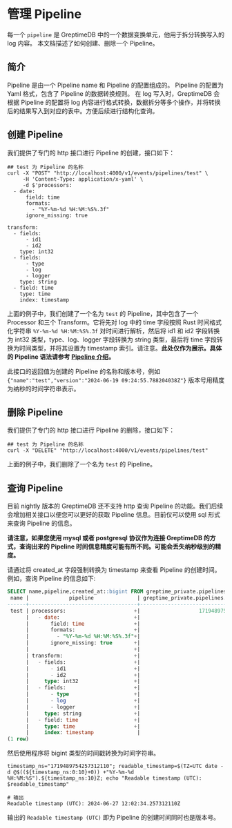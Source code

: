 # 管理 Pipeline

每一个 `pipeline` 是 GreptimeDB 中的一个数据变换单元，他用于拆分转换写入的 log 内容。
本文档描述了如何创建、删除一个 Pipeline。

## 简介

Pipeline 是由一个 Pipeline name 和 Pipeline 的配置组成的。 Pipeline 的配置为 Yaml 格式，包含了 Pipeline 的数据转换规则。
在 log 写入时，GreptimeDB 会根据 Pipeline 的配置将 log 内容进行格式转换，数据拆分等多个操作，并将转换后的结果写入到对应的表中。方便后续进行结构化查询。

## 创建 Pipeline

我们提供了专门的 http 接口进行 Pipeline 的创建，接口如下：

```shell
## test 为 Pipeline 的名称
curl -X "POST" "http://localhost:4000/v1/events/pipelines/test" \
     -H 'Content-Type: application/x-yaml' \
     -d $'processors:
  - date:
      field: time
      formats:
        - "%Y-%m-%d %H:%M:%S%.3f"
      ignore_missing: true

transform:
  - fields:
      - id1
      - id2
    type: int32
  - fields:
      - type
      - log
      - logger
    type: string
  - field: time
    type: time
    index: timestamp
```

上面的例子中，我们创建了一个名为 `test` 的 Pipeline，其中包含了一个 Processor 和三个 Transform。它将先对 log 中的 time 字段按照 Rust 时间格式化字符串 `%Y-%m-%d %H:%M:%S%.3f` 对时间进行解析，然后将 id1 和 id2 字段转换为 int32 类型，type、log、logger 字段转换为 string 类型，最后将 time 字段转换为时间类型，并将其设置为 timestamp 索引。请注意。**此处仅作为展示。具体的 Pipeline 语法请参考 [Pipeline 介绍](log-pipeline.md)。**

此接口的返回值为创建的 Pipeline 的名称和版本号，例如 `{"name":"test","version":"2024-06-19 09:24:55.788204038Z"}` 版本号用精度为纳秒的时间字符串表示。

## 删除 Pipeline

我们提供了专门的 http 接口进行 Pipeline 的删除，接口如下：

```shell
## test 为 Pipeline 的名称
curl -X "DELETE" "http://localhost:4000/v1/events/pipelines/test"
```

上面的例子中，我们删除了一个名为 `test` 的 Pipeline。

## 查询 Pipeline

目前 nightly 版本的 GreptimeDB 还不支持 http 查询 Pipeline 的功能。我们后续会增加相关接口以便您可以更好的获取 Pipeline 信息。目前仅可以使用 sql 形式来查询 Pipeline 的信息。

<!-- ```sql
SELECT * FROM greptime_private.pipelines;
``` -->

**请注意，如果您使用 mysql 或者 postgresql 协议作为连接 GreptimeDB 的方式，查询出来的 Pipeline 时间信息精度可能有所不同。可能会丢失纳秒级别的精度。**

请通过将 created_at 字段强制转换为 timestamp 来查看 Pipeline 的创建时间。例如，查询 Pipeline 的信息如下:

```sql
SELECT name,pipeline,created_at::bigint FROM greptime_private.pipelines;
 name |             pipeline              | greptime_private.pipelines.created_at
------+-----------------------------------+---------------------------------------
 test | processors:                      +|                   1719489754257312110
      |   - date:                        +|
      |       field: time                +|
      |       formats:                   +|
      |         - "%Y-%m-%d %H:%M:%S%.3f"+|
      |       ignore_missing: true       +|
      |                                  +|
      | transform:                       +|
      |   - fields:                      +|
      |       - id1                      +|
      |       - id2                      +|
      |     type: int32                  +|
      |   - fields:                      +|
      |       - type                     +|
      |       - log                      +|
      |       - logger                   +|
      |     type: string                 +|
      |   - field: time                  +|
      |     type: time                   +|
      |     index: timestamp              |
(1 row)
```

然后使用程序将 bigint 类型的时间戳转换为时间字符串。

```shell
timestamp_ns="1719489754257312110"; readable_timestamp=$(TZ=UTC date -d @$((${timestamp_ns:0:10}+0)) +"%Y-%m-%d %H:%M:%S").${timestamp_ns:10}Z; echo "Readable timestamp (UTC): $readable_timestamp"

# 输出
Readable timestamp (UTC): 2024-06-27 12:02:34.257312110Z
```

输出的 `Readable timestamp (UTC)` 即为 Pipeline 的创建时间同时也是版本号。